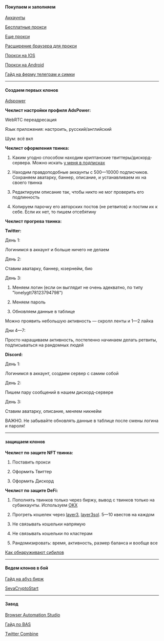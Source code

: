 
#### Покупаем и заполняем

[Аккаунты](https://dark.shopping/)

  

[Бесплатные прокси](https://www.webshare.io/?referral_code=f1r8alkuvzjo)

[Еще прокси](https://proxy6.net/ru/?r=727126)

  

[Расширение браузера для прокси](https://chromewebstore.google.com/detail/bp-proxy-switcher/bapeomcobggcdleohggighcjbeeglhbn)

[Прокси на IOS](https://apps.apple.com/us/app/potatso/id1239860606)

[Прокси на Android](https://play.google.com/store/apps/details?id=com.scheler.superproxy&hl=ru)

  

[Гайд на ферму телеграм и симки](https://teletype.in/@mioncrypto/howtotgfarm#c_656385)

--- 

#### Создаем первых клонов 

[Adspower](https://share.adspower.net/astralex1)

  

**Чеклист настройки профиля AdsPower:**

WebRTC переадресация

Язык приложения: настроить, русский/английский

Шум: всё вкл

  

**Чеклист оформления твинка:**

1. Каким угодно способом находим криптанские твиттеры/дискорд-сервера. Можно искать [у меня в подписках](https://x.com/AstralEX163)

2. Находим правдоподобные аккаунты с 500—10000 подписчиков. Сохраняем аватарку, баннер, описание, и устанавливаем их на своего твинка

3. Редактируем описание так, чтобы никто не мог проверить его подлинность

4. Копируем парочку его авторских постов (не ретвитов) и постим их к себе. Если их нет, то пишем отсебятину

  

  

**Чеклист прогрева твинка:**

**Twitter:**

  

День 1:

Логинимся в аккаунт и больше ничего не делаем

  

День 2:

Ставим аватарку, баннер, юзернейм, био

  

День 3:

1. Меняем логин (если он выглядит не очень адекватно, по типу "lonelygtt78123794798")

2. Меняем пароль

3. Обновляем данные в таблице

  

Можно проявить небольшую активность — скролл ленты и 1—2 лайка

  

Дни 4—7:

Просто наращиваем активность, постепенно начинаем делать ретвиты, подписываться на рандомных людей

  

**Discord:**

День 1:

Логинимся в аккаунт, создаем сервер с самим собой

  

День 2:

Пишем пару сообщений в нашем дискорд-сервере

  

День 3:

Ставим аватарку, описание, меняем никнейм

  

ВАЖНО. Не забывайте обновлять данные в таблице после смены логина и пароля!


---

####  защищаем клонов 

**Чеклист по защите NFT твинка:**

1. Поставить прокси

2. Оформить Твиттер

3. Оформить Дискорд

  

**Чеклист по защите DeFi:**

  

1. Пополнять твинков только через биржу, вывод с твинков только на субаккаунты. Используем [OKX](https://okx.com/join/65836428)

2. Прогреть кошелек через [layer3](https://app.layer3.xyz/quests?ref=astralex.eth), [layer3sol](https://solana.layer3.xyz/quests). 5—10 квестов на каждом

3. Не связывать кошельки напрямую

4. Не связывать кошельки по кластерам

5. Рандомизировать: время, активность, размер баланса и вообще все

  

[Как обнаруживают сибилов](https://x.com/omeragoldberg/status/1791620500193427647?s=46)

---
#### Ведем клонов в бой

[Гайд на абуз бирж](https://medium.com/@magelanme/bybit-pro-46db49d65d14)

[SevaCryptoStart](https://t.me/sevacryptostart)

---
#### Завод
[Browser Automation Studio](https://bablosoft.com/shop/BrowserAutomationStudio)

[Гайд по BAS](https://www.youtube.com/@browserautomationstudio/playlists)

[Twitter Combine](https://drive.google.com/file/d/11EDPg2SBGCwW5AHbCN8S2wCMaTxIkXsh/view?usp=sharing)